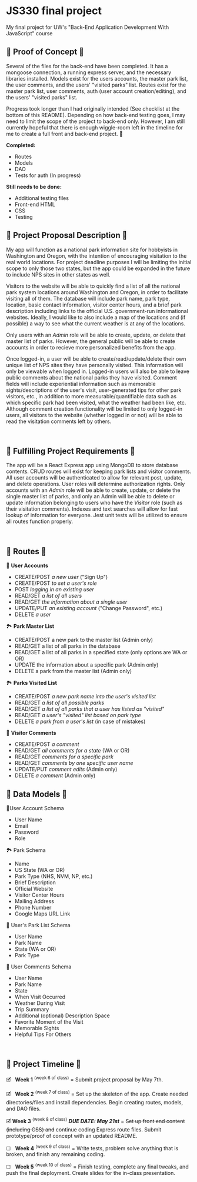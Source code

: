 # JS330 final project

My final project for UW's "Back-End Application Development With JavaScript" course

## 🔶 Proof of Concept 🔶
<!-- Leave an update at the top of your README listing what work is completed and what work still needs to be done. -->
Several of the files for the back-end have been completed. It has a mongoose connection, a running express server, and the necessary libraries installed.  Models exist for the users accounts, the master park list, the user comments, and the users' "visited parks" list.  Routes exist for the master park list, user comments, auth (user account creation/editing), and the users' "visited parks" list.

Progress took longer than I had originally intended (See checklist at the bottom of this README).  Depending on how back-end testing goes, I may need to limit the scope of the project to back-end only.  However, I am still currently hopeful that there is enough wiggle-room left in the timeline for me to create a full front and back-end project. 🤞

**Completed:**

* Routes
* Models
* DAO
* Tests for auth (In progress)

**Still needs to be done:**

* Additional testing files
* Front-end HTML
* CSS
* Testing

## 🔶 Project Proposal Description 🔶

My app will function as a national park information site for hobbyists in Washington and Oregon, with the intention of encouraging visitation to the real world locations.  For project deadline purposes I will be limiting the initial scope to only those two states, but the app could be expanded in the future to include NPS sites in other states as well.

Visitors to the website will be able to quickly find a list of all the national park system locations around Washington and Oregon, in order to facilitate visiting all of them. The database will include park name, park type, location, basic contact information, visitor center hours, and a brief park description including links to the official U.S. government-run informational websites.  Ideally, I would like to also include a map of the locations and (if possible) a way to see what the current weather is at any of the locations.

Only users with an _Admin_ role will be able to create, update, or delete that master list of parks.  However, the general public will be able to create accounts in order to recieve more personalized benefits from the app.

Once logged-in, a user will be able to create/read/update/delete their own unique list of NPS sites they have personally visited.  This information will only be viewable when logged in.  Logged-in users will also be able to leave public comments about the national parks they have visited.   Comment fields will include experiential information such as memorable sights/descriptions of the user's visit, user-generated tips for other park visitors, etc., in addition to more measurable/quantifiable data such as which specific park had been visited, what the weather had been like, etc.  Although comment creation functionality will be limited to only logged-in users, all visitors to the website (whether logged in or not) will be able to read the visitation comments left by others.

<br>

## 🔶 Fulfilling Project Requirements 🔶
<!-- Clear and direct call-outs of how you will meet the various project requirements: -->
The app will be a React Express app using MongoDB to store database contents.  CRUD routes will exist for keeping park lists and visitor comments.  All user accounts will be authenticated to allow for relevant post, update, and delete operations. User roles will determine authorization rights.  Only accounts with an _Admin_ role will be able to create, update, or delete the single master list of parks, and only an Admin will be able to delete or update information belonging to users who have the _Visitor_ role (such as their visitation comments). Indexes and text searches will allow for fast lookup of information for everyone.  Jest unit tests will be utilized to ensure all routes function properly.

<br>

<!-- A description of what the technical components of your project will be, including: the routes, the data models, etc.: -->
## 🔶 Routes 🔶

👥 **User Accounts**

* CREATE/POST _a new user_ ("Sign Up")
* CREATE/POST _to set a user's role_
* POST _logging in an existing user_
* READ/GET _a list of all users_
* READ/GET _the information about a single user_
* UPDATE/PUT _an existing account_ ("Change Password", etc.)
* DELETE _a user_

🏞️ **Park Master List**

* CREATE/POST a new park to the master list (Admin only)
* READ/GET a list of all parks in the database
* READ/GET a list of all parks in a specified state (only options are WA or OR)
* UPDATE the information about a specific park (Admin only)  
* DELETE a park from the master list (Admin only)

🏞️ **Parks Visited List**

* CREATE/POST _a new park name into the user's visited list_
* READ/GET _a list of all possible parks_
* READ/GET _a list of all parks that a user has listed as "visited"_
* READ/GET _a user's "visited" list based on park type_
* DELETE _a park from a user's list_ (in case of mistakes)

💬 **Visitor Comments**

* CREATE/POST _a comment_
* READ/GET _all comments for a state_ (WA or OR)
* READ/GET _comments for a specific park_
* READ/GET _comments by one specific user name_
* UPDATE/PUT _comment edits_ (Admin only)
* DELETE _a comment_ (Admin only)

## 🔶 Data Models 🔶

👤User Account Schema

* User Name
* Email
* Password
* Role

🏞️ Park Schema

* Name
* US State (WA or OR)
* Park Type (NHS, NVM, NP, etc.)
* Brief Description
* Official Website
* Visitor Center Hours
* Mailing Address
* Phone Number
* Google Maps URL Link

📝 User's Park List Schema

* User Name
* Park Name
* State (WA or OR)
* Park Type

💬 User Comments Schema

* User Name
* Park Name
* State
* When Visit Occurred
* Weather During Visit
* Trip Summary
* Additional (optional) Description Space
* Favorite Moment of the Visit
* Memorable Sights
* Helpful Tips For Others

<br>

## 🔶 Project Timeline 🔶
<!-- A timeline for what project components you plan to complete, week by week, for the remainder of the class: -->
🗹 &nbsp; **Week 1** <sup>(week 6 of class)</sup> = Submit project proposal by May 7th.

🗹 &nbsp; **Week 2** <sup>(week 7 of class)</sup> = Set up the skeleton of the app.  Create needed directories/files and install dependencies.  Begin creating routes, models, and DAO files.

🗹 **Week 3** <sup>(week 8 of class)</sup> _**DUE DATE: May 21st**_ = ~~Set up front end content (including CSS) and~~ continue coding Express route files. Submit prototype/proof of concept with an updated README.

☐ &nbsp; **Week 4** <sup>(week 9 of class)</sup> = Write tests, problem solve anything that is broken, and finish any remaining coding.

☐ &nbsp; **Week 5** <sup>(week 10 of class)</sup> = Finish testing, complete any final tweaks, and push the final deployment. Create slides for the in-class presentation.
